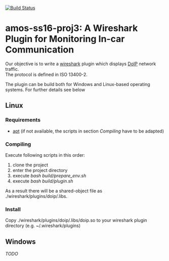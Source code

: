 
[![Build Status](https://travis-ci.org/AMOS-ss16-proj3/amos-ss16-proj3.svg?branch=master)](https://travis-ci.org/AMOS-ss16-proj3/amos-ss16-proj3)

# amos-ss16-proj3: A Wireshark Plugin for Monitoring In-car Communication

Our objective is to write a [wireshark](https://wireshark.org) plugin which displays [DoIP](https://de.wikipedia.org/wiki/DoIP) network traffic.  
The protocol is defined in ISO 13400-2.

The plugin can be build both for Windows and Linux-based operating systems.
For further details see below

## Linux



### Requirements
- [apt](https://en.wikipedia.org/wiki/Advanced_Packaging_Tool) (if not available, the scripts in section _Compiling_ have to be adapted)

### Compiling
Execute following scripts in this order:
1. clone the project
2. enter the project directory
1. execute *bash build/prepare_env.sh*
2. execute *bash build/plugin.sh*

As a result there will be a shared-object file as ./wireshark/plugins/doip/.libs.

### Install
Copy ./wireshark/plugins/doip/.libs/doip.so to your wireshark plugin directory (e.g. ~/.wireshark/plugins)



## Windows

*TODO*

